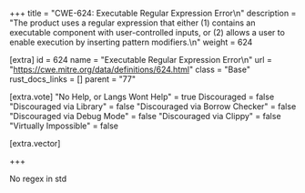 +++
title = "CWE-624: Executable Regular Expression Error\n"
description = "The product uses a regular expression that either (1) contains an executable component with user-controlled inputs, or (2) allows a user to enable execution by inserting pattern modifiers.\n"
weight = 624

[extra]
id = 624
name = "Executable Regular Expression Error\n"
url = "https://cwe.mitre.org/data/definitions/624.html"
class = "Base"
rust_docs_links = []
parent = "77"

[extra.vote]
"No Help, or Langs Wont Help" = true
Discouraged = false
"Discouraged via Library" = false
"Discouraged via Borrow Checker" = false
"Discouraged via Debug Mode" = false
"Discouraged via Clippy" = false
"Virtually Impossible" = false

[extra.vector]

+++

No regex in std